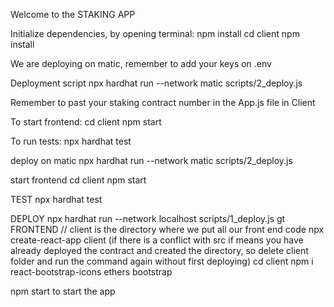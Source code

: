 
Welcome to the STAKING APP

Initialize dependencies, by opening terminal: npm install cd client npm install

We are deploying on matic, remember to add your keys on .env 

Deployment script 
npx hardhat run --network matic scripts/2_deploy.js

Remember to past your staking contract number in the App.js file in Client

To start frontend: cd client npm start

To run tests: npx hardhat test

deploy on matic npx hardhat run --network matic scripts/2_deploy.js

start frontend cd client npm start

TEST npx hardhat test

DEPLOY npx hardhat run --network localhost scripts/1_deploy.js gt FRONTEND // client is the directory where we put all our front end code npx create-react-app client (if there is a conflict with src if means you have already deployed the contract and created the directory, so delete client folder and run the command again without first deploying) cd client npm i react-bootstrap-icons ethers bootstrap

npm start to start the app

